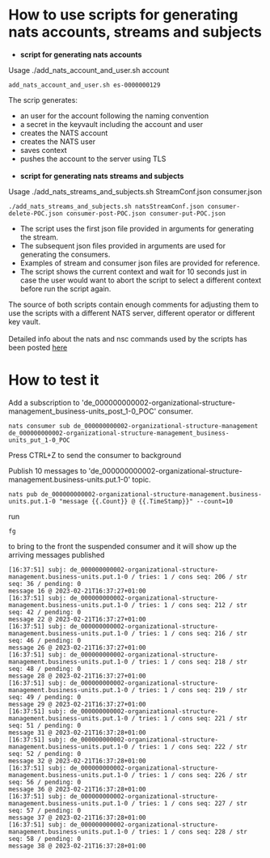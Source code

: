 # How to use scripts for generating nats accounts, streams and subjects
* <b>script for generating nats accounts</b>

Usage ./add_nats_account_and_user.sh account
```
add_nats_account_and_user.sh es-0000000129
```

The scrip generates:
* an user for the account following the naming convention
* a secret in the keyvault including the account and user
* creates the NATS account
* creates the NATS user
* saves context
* pushes the account to the server using TLS
<br/><br/>
* <b>script for generating nats streams and subjects</b>

Usage ./add_nats_streams_and_subjects.sh StreamConf.json consumer.json
```
./add_nats_streams_and_subjects.sh natsStreamConf.json consumer-delete-POC.json consumer-post-POC.json consumer-put-POC.json
```

* The script uses the first json file provided in arguments for generating the stream. <br/> 
* The subsequent json files provided in arguments are used for generating the consumers. <br>
* Examples of stream and consumer json files are provided for reference.
* The script shows the current context and wait for 10 seconds just in case the user would want to abort the script to select a different context before run the script again.<br/>

The source of both scripts contain enough comments for adjusting them to use the scripts with a different NATS server, different operator or different key vault. <br /><br />
Detailed info about the nats and nsc commands used by the scripts has been posted [here](./info_for_creating_the_scripts.md)

# How to test it

Add a subscription to 'de_000000000002-organizational-structure-management_business-units_post_1-0_POC' consumer.

```
nats consumer sub de_000000000002-organizational-structure-management de_000000000002-organizational-structure-management_business-units_put_1-0_POC
```

Press CTRL+Z to send the consumer to background<br />

Publish 10 messages to 'de_000000000002-organizational-structure-management.business-units.put.1-0' topic.

```
nats pub de_000000000002-organizational-structure-management.business-units.put.1-0 "message {{.Count}} @ {{.TimeStamp}}" --count=10
``` 
run 
````
fg
````
to bring to the front the suspended consumer and it will show up the arriving messages published
```
[16:37:51] subj: de_000000000002-organizational-structure-management.business-units.put.1-0 / tries: 1 / cons seq: 206 / str seq: 36 / pending: 0
message 16 @ 2023-02-21T16:37:27+01:00
[16:37:51] subj: de_000000000002-organizational-structure-management.business-units.put.1-0 / tries: 1 / cons seq: 212 / str seq: 42 / pending: 0
message 22 @ 2023-02-21T16:37:27+01:00
[16:37:51] subj: de_000000000002-organizational-structure-management.business-units.put.1-0 / tries: 1 / cons seq: 216 / str seq: 46 / pending: 0
message 26 @ 2023-02-21T16:37:27+01:00
[16:37:51] subj: de_000000000002-organizational-structure-management.business-units.put.1-0 / tries: 1 / cons seq: 218 / str seq: 48 / pending: 0
message 28 @ 2023-02-21T16:37:27+01:00
[16:37:51] subj: de_000000000002-organizational-structure-management.business-units.put.1-0 / tries: 1 / cons seq: 219 / str seq: 49 / pending: 0
message 29 @ 2023-02-21T16:37:27+01:00
[16:37:51] subj: de_000000000002-organizational-structure-management.business-units.put.1-0 / tries: 1 / cons seq: 221 / str seq: 51 / pending: 0
message 31 @ 2023-02-21T16:37:28+01:00
[16:37:51] subj: de_000000000002-organizational-structure-management.business-units.put.1-0 / tries: 1 / cons seq: 222 / str seq: 52 / pending: 0
message 32 @ 2023-02-21T16:37:28+01:00
[16:37:51] subj: de_000000000002-organizational-structure-management.business-units.put.1-0 / tries: 1 / cons seq: 226 / str seq: 56 / pending: 0
message 36 @ 2023-02-21T16:37:28+01:00
[16:37:51] subj: de_000000000002-organizational-structure-management.business-units.put.1-0 / tries: 1 / cons seq: 227 / str seq: 57 / pending: 0
message 37 @ 2023-02-21T16:37:28+01:00
[16:37:51] subj: de_000000000002-organizational-structure-management.business-units.put.1-0 / tries: 1 / cons seq: 228 / str seq: 58 / pending: 0
message 38 @ 2023-02-21T16:37:28+01:00
```
